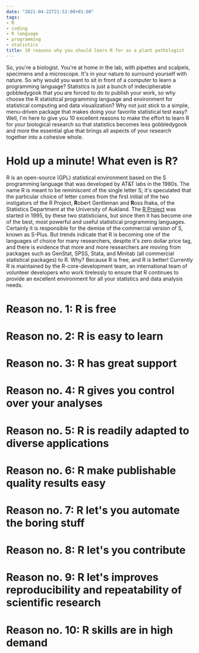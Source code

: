 ```yaml
---
date: "2021-04-22T21:52:00+01:00"
tags:
- R
- coding
- R language
- programming
- statistics
title: 10 reasons why you should learn R for as a plant pathologist
---
```


So, you're a biologist. You're at home in the lab, with pipettes and scalpels, specimens and a microscope. It's in your nature to surround yourself with nature. So why would you want to sit in front of a computer to learn a programming language? Statistics is just a bunch of indecipherable gobbledygook that you are forced to do to publish your work, so why choose the R statistical programming language and environment for statistical computing and data visualization? Why not just stick to a simple, menu-driven package that makes doing your favorite statistical test easy? Well, I'm here to give you 10 excellent reasons to make the effort to learn R for your biological research so that statistics becomes less gobbledygook and more the essential glue that brings all aspects of your research together into a cohesive whole. 

# Hold up a minute! What even is R?

R is an open-source (GPL) statistical environment based on the S programming language that was developed by AT&T labs in the 1980s. The name R is meant to be reminiscent of the single letter S; it's speculated that the particular choice of letter comes from the first initial of the two instigators of the R Project, **R**obert Gentleman and **R**oss Ihaka, of the Statistics Department at the University of Aukland. The [R Project](http://www.r-project.org) was started in 1995, by these two statisticians, but since then it has become one of the best, most powerful and useful statistical programming languages. Certainly it is responsible for the demise of the commercial version of S, known as S-Plus. But trends indicate that R is becoming one of the languages of choice for many researchers, despite it's zero dollar price tag, and there is evidence that more and more researchers are moving from packages such as GenStat, SPSS, Stata, and Minitab (all commercial statistical packages) to R. Why? Because R is free, and R is better! Currently R is maintained by the R-core-development team, an international team of volunteer developers who work tirelessly to ensure that R continues to provide an excellent environment for all your statistics and data analysis needs.  

# Reason no. 1: R is free

# Reason no. 2: R is easy to learn

# Reason no. 3: R has great support

# Reason no. 4: R gives you control over your analyses

# Reason no. 5: R is readily adapted to diverse applications

# Reason no. 6: R make publishable quality results easy

# Reason no. 7: R let's you automate the boring stuff

# Reason no. 8: R let's you contribute

# Reason no. 9: R let's improves reproducibility and repeatability of scientific research

# Reason no. 10: R skills are in high demand


